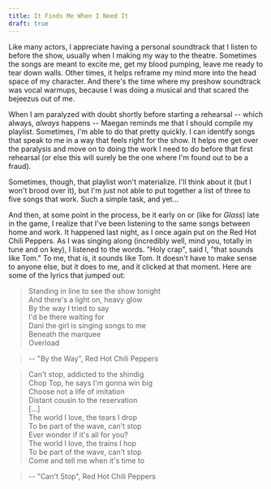 ```yaml
---
title: It Finds Me When I Need It
draft: true
---
```


Like many actors, I appreciate having a personal soundtrack that I listen to before the show, usually when I making my way to the theatre. Sometimes the songs are meant to excite me, get my blood pumping, leave me ready to tear down walls. Other times, it helps reframe my mind more into the head space of my character. And there's the time where my preshow soundtrack was vocal warmups, because I was doing a musical and that scared the bejeezus out of me.

When I am paralyzed with doubt shortly before starting a rehearsal -- which always, *always* happens -- Maegan reminds me that I should compile my playlist. Sometimes, I'm able to do that pretty quickly. I can identify songs that speak to me in a way that feels right for the show. It helps me get over the paralysis and move on to doing the work I need to do before that first rehearsal (or else this will surely be the one where I'm found out to be a fraud).

Sometimes, though, that playlist won't materialize. I'll think about it (but I won't brood over it), but I'm just not able to put together a list of three to five songs that work. Such a simple task, and yet...

And then, at some point in the process, be it early on or (like for *Glass*) late in the game, I realize that I've been listening to the same songs between home and work. It happened last night, as I once again put on the Red Hot Chili Peppers. As I was singing along (incredibly well, mind you, totally in tune and on key), I listened to the words. "Holy crap", said I, "that sounds like Tom." To me, that is, it sounds like Tom. It doesn't have to make sense to anyone else, but it does to me, and it clicked at that moment. Here are some of the lyrics that jumped out:

> Standing in line to see the show tonight  
And there's a light on, heavy glow  
By the way I tried to say  
I'd be there waiting for  
Dani the girl is singing songs to me  
Beneath the marquee  
Overload

> -- "By the Way", Red Hot Chili Peppers

> Can't stop, addicted to the shindig  
Chop Top, he says I'm gonna win big  
Choose not a life of imitation  
Distant cousin to the reservation  
[...]  
The world I love, the tears I drop  
To be part of the wave, can't stop  
Ever wonder if it's all for you?  
The world I love, the trains I hop  
To be part of the wave, can't stop  
Come and tell me when it's time to  

> -- "Can't Stop", Red Hot Chili Peppers
